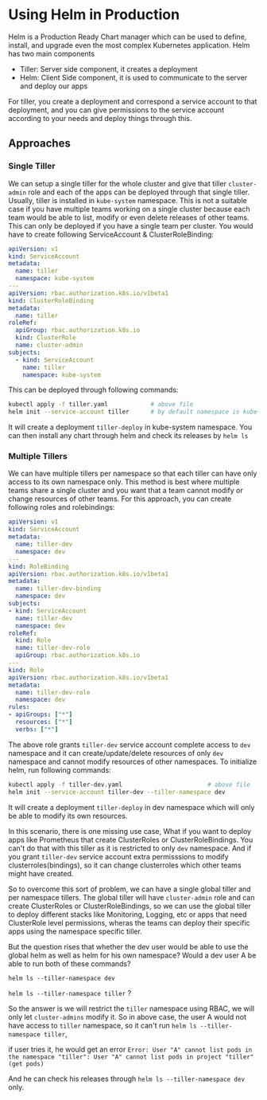 # Using Helm in Production

Helm is a Production Ready Chart manager which can be used to define, install, and upgrade even the most complex Kubernetes application. Helm has two main components

- Tiller: Server side component, it creates a deployment
- Helm: Client Side component, it is used to communicate to the server and deploy our apps

For tiller, you create a deployment and correspond a service account to that deployment, and you can give permissions to the service account according to your needs and deploy things through this.

## Approaches

### Single Tiller

We can setup a single tiller for the whole cluster and give that tiller `cluster-admin` role and each of the apps can be deployed through that single tiller. Usually, tiller is installed in `kube-system` namespace. This is not a suitable case if you have multiple teams working on a single cluster because each team would be able to list, modify or even delete releases of other teams. This can only be deployed if you have a single team per cluster. You would have to create following ServiceAccount & ClusterRoleBinding:

```yaml
apiVersion: v1
kind: ServiceAccount
metadata:
  name: tiller
  namespace: kube-system
---
apiVersion: rbac.authorization.k8s.io/v1beta1
kind: ClusterRoleBinding
metadata:
  name: tiller
roleRef:
  apiGroup: rbac.authorization.k8s.io
  kind: ClusterRole
  name: cluster-admin
subjects:
  - kind: ServiceAccount
    name: tiller
    namespace: kube-system
```

This can be deployed through following commands:

```bash
kubectl apply -f tiller.yaml            # above file
helm init --service-account tiller      # by default namespace is kube-system, you can specify it by passing a flag --tiller-namespace
```

It will create a deployment `tiller-deploy` in kube-system namespace. You can then install any chart through helm and check its releases by `helm ls`

### Multiple Tillers

We can have multiple tillers per namespace so that each tiller can have only access to its own namespace only. This method is best where multiple teams share a single cluster and you want that a team cannot modify or change resources of other teams. For this approach, you can create following roles and rolebindings:

```yaml
apiVersion: v1
kind: ServiceAccount
metadata:
  name: tiller-dev
  namespace: dev
---
kind: RoleBinding
apiVersion: rbac.authorization.k8s.io/v1beta1
metadata:
  name: tiller-dev-binding
  namespace: dev
subjects:
- kind: ServiceAccount
  name: tiller-dev
  namespace: dev
roleRef:
  kind: Role
  name: tiller-dev-role
  apiGroup: rbac.authorization.k8s.io
---
kind: Role
apiVersion: rbac.authorization.k8s.io/v1beta1
metadata:
  name: tiller-dev-role
  namespace: dev
rules:
- apiGroups: ["*"]
  resources: ["*"]
  verbs: ["*"]

```

The above role grants `tiller-dev` service account complete access to `dev` namespace and it can create/update/delete resources of only `dev` namespace and cannot modify resources of other namespaces. To initialize helm, run following commands:

```bash
kubectl apply -f tiller-dev.yaml                        # above file
helm init --service-account tiller-dev --tiller-namespace dev
```

It will create a deployment `tiller-deploy` in dev namespace which will only be able to modify its own resources.

In this scenario, there is one missing use case, What if you want to deploy apps like Prometheus that create ClusterRoles or ClusterRoleBindings. You can't do that with this tiller as it is restricted to only `dev` namespace. And if you grant `tiller-dev` service account extra permisssions to modify clusterroles(bindings), so it can change clusterroles which other teams might have created.

So to overcome this sort of problem, we can have a single global tiller and per namespace tillers. The global tiller will have `cluster-admin` role and can create ClusterRoles or ClusterRoleBindings, so we can use the global tiller to deploy different stacks like Monitoring, Logging, etc or apps that need ClusterRole level permissions, wheras the teams can deploy their specific apps using the namespace specific tiller.

But the question rises that whether the dev user would be able to use the global helm as well as helm for his own namespace? Would a dev user A be able to run both of these commands?

`helm ls --tiller-namespace dev`

`helm ls --tiller-namespace tiller` ?

So the answer is we will restrict the `tiller` namespace using RBAC, we will only let `cluster-admins` modify it. So in above case, the user A would not have access to `tiller` namespace, so it can't run `helm ls --tiller-namespace tiller`, 

if user tries it, he would get an error `Error: User "A" cannot list pods in the namespace "tiller": User "A" cannot list pods in project "tiller" (get pods)`

And he can check his releases through `helm ls --tiller-namespace dev` only.